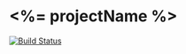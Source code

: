# <%= projectName %>

[![Build Status](https://travis-ci.org/sjohnsonaz/ts-boilerplate.svg?branch=master)](https://travis-ci.org/sjohnsonaz/ts-boilerplate)
